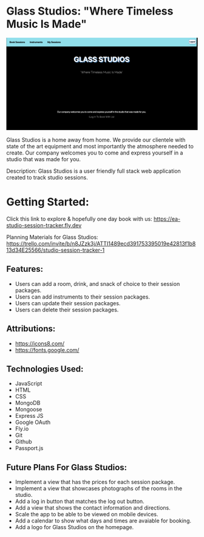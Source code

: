 # Glass Studios: "Where Timeless Music Is Made"

![glass-studios](./public/assets/glass-studios.jpg)

Glass Studios is a home away from home. We provide our clientele with state of the art equipment and most importantly the atmosphere needed to create. Our company welcomes you to come and express yourself in a studio that was made for you.

Description: Glass Studios is a user friendly full stack web application created to track studio sessions.


# Getting Started:
Click this link to explore & hopefully one day book with us: https://ea-studio-session-tracker.fly.dev

Planning Materials for Glass Studios: https://trello.com/invite/b/n8JZzk3j/ATTI1489ecd391753395019e42813f1b813d34E25566/studio-session-tracker-1

## Features:
* Users can add a room, drink, and snack of choice to their session packages.
* Users can add instruments to their session packages.
* Users can update their session packages.
* Users can delete their session packages.
## Attributions: 
 * https://icons8.com/
 * https://fonts.google.com/

 ## Technologies Used:
 * JavaScript
 * HTML
 * CSS
 * MongoDB
 * Mongoose
 * Express JS
 * Google OAuth
 * Fly.io
 * Git
 * Github 
 * Passport.js

 ## Future Plans For Glass Studios:
 * Implement a view that has the prices for each session package.
 * Implement a view that showcases photographs of the rooms in the studio.
 * Add a log in button that matches the log out button. 
 * Add a view that shows the contact information and directions.
 * Scale the app to be able to be viewed on mobile devices.
 * Add a calendar to show what days and times are avaiable for booking.
 * Add a logo for Glass Studios on the homepage.


